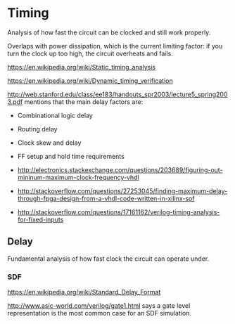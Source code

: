 # Timing

Analysis of how fast the circuit can be clocked and still work properly.

Overlaps with power dissipation, which is the current limiting factor: if you turn the clock up too high, the circuit overheats and fails.

<https://en.wikipedia.org/wiki/Static_timing_analysis>

<https://en.wikipedia.org/wiki/Dynamic_timing_verification>

<http://web.stanford.edu/class/ee183/handouts_spr2003/lecture5_spring2003.pdf> mentions that the main delay factors are:

- Combinational logic delay
- Routing delay
- Clock skew and delay
- FF setup and hold time requirements

- <http://electronics.stackexchange.com/questions/203689/figuring-out-mininum-maximum-clock-frequency-vhdl>
- <http://stackoverflow.com/questions/27253045/finding-maximum-delay-through-fpga-design-from-a-vhdl-code-written-in-xilinx-sof>
- <http://stackoverflow.com/questions/17161162/verilog-timing-analysis-for-fixed-inputs>

## Delay

Fundamental analysis of how fast clock the circuit can operate under.

### SDF

<https://en.wikipedia.org/wiki/Standard_Delay_Format>

<http://www.asic-world.com/verilog/gate1.html> says a gate level representation is the most common case for an SDF simulation.
